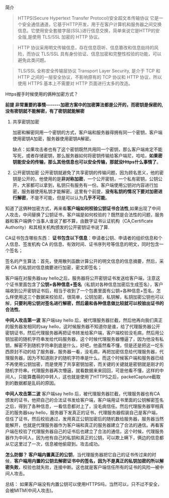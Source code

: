 ﻿简介
> HTTPS(Secure Hypertext Transfer Protocol)安全超文本传输协议 它是一个安全通信通道，它基于HTTP开发，用于在客户计算机和服务器之间交换信息。它使用安全套接字层(SSL)进行信息交换，简单来说它是HTTP的安全版,是使用 TLS/SSL 加密的 HTTP 协议。

>HTTP 协议采用明文传输信息，存在信息窃听、信息篡改和信息劫持的风险，而协议 TLS/SSL 具有身份验证、信息加密和完整性校验的功能，可以避免此类问题。

> TLS/SSL 全称安全传输层协议 Transport Layer Security, 是介于 TCP 和 HTTP 之间的一层安全协议，不影响原有的 TCP 协议和 HTTP 协议，所以使用 HTTPS 基本上不需要对 HTTP 页面进行太多的改造。

Https握手时候使用的俩种加密方式？

**前提 非常重要的事情-------加密方案中的加密算法都是公开的，而密钥是保密的,没有密钥就不能解密，有了密钥就能解密**

1. 共享密钥加密

	加密和解密同用一个密钥的方式，客户端和服务器得拥有同一个密钥，客户端使用密钥A加密，服务器使用密钥A解密。

	缺点：如果攻击者也有了这个密钥既然共用同一个密钥，那么客户端肯定不能写死，或者存储密钥，那么服务器如何将密钥传输给客户端尼，哈哈，**如果密钥能安全的传输，那么其他信息也可以安全传输，那就没Https什么事情了**。

2. 公开密钥加密
	公开密钥就避免了共享密钥的传输问题，因为顾名思义，他的密钥是公开的，他使用的是**非对称加密**，一个公开密钥，一个私有密钥，公钥公开，大家都可以拿到，私钥只有服务有一份。客户端使用公钥对内容进行加密，服务器使用私钥才能解密。这里有个前提，**没有私钥的情况下要对加密进行解密**，不是不可能，但是可以认为**几乎不可能**。


知道了这俩种加密方式，再来看**客户端如何校验公钥证书合法性**,如果出现了中间人攻击，中间替换了公钥证书，客户端是如何校验的？既然是合法性的问题，服务器和客户端俩个当事人谁说了都不算，由数字证书认证机构（CA,Certificate Authority）和其相关机构颁发的公开密钥证书说了算.

CA证书包含哪些东西： 
**证书包含以下信息**：申请者公钥、申请者的组织信息和个人信息、签发机构 CA 的信息、有效时间、证书序列号等信息的明文，同时包含一个签名；
 
签名的产生算法：首先，使用散列函数计算公开的明文信息的信息摘要，然后，采用 CA 的私钥对信息摘要进行加密，密文即签名；

客户端在对服务器say hello之后，服务器将公开密钥证书发送给客户端，注意这个证书里面包含了**公钥+各种信息+签名**（私钥对各种信息加密后生成签名），客户端收到公开密钥证书后，相当于收到了一个包裹里面有公钥+各种信息+签名，怎么样使用这三个数据来校验尼，很简单，公钥加密，私钥解，私钥加密公钥也可以解，**只要利用公钥对签名进行解密，然后最和各种信息做比较就可以校验出证书的合法性**。

**中间人攻击第一波**
客户端say hello 后，被代理服务器拦截，然后他再向我们真正的服务器发相同的say hello，这时候服务器不知道你是谁，给了代理服务器公开密钥证书，然后代理服务器再把证书转发给客户端，客户端校验没毛病，然后用公钥加密的随机字符串发给代码服务器，这个时候代理服务器懵逼了，因为他没有私钥，解密不到随机字符串到底是什么，好吧，他虽然看不懂，但是还是把这一坨东西原封不动的给了服务器，服务器一看，没毛病，再把加密信息给代理服务器，代理服务器，因为不知道刚才的随机字符串是什么，而这个时候客户端和服务器已经不再使用公钥加密，而是使用了共享密钥加密，而关键的关键就是密钥就是刚才的随机字符串。代理服务器再次懵逼，就看数据来来回回，可是他看不懂，这样的中间人，只能算蠢萌的中转人，这也就是使用了HTTPS之后，packetCapture截取到的数据都是乱码的原因。

**中间人攻击第二波**
客户端say hello 后，被代理服务器拦截，代理服务器也有CA颁发的证书，他把自己的合法证书发给客户端，客户端用证书里面的公钥解密签名之后，得到了各种信息，一看信息都对上了，没毛病信任。然后代理服务器宰相真正的服务器say hello，服务器下发真正的证书，代理服务器假装自己是客户端，信任了证书，然后校验通过，发用真正公钥加密后的随机数给服务器，服务器当然能解开，也就是代理服务器作为客户端和真正的服务器建立了合法的通信。再看客户端在校验了代理服务器自己的证书后也建立了合法的通信，这个时候，代理服务器作为中间人，因为他有自己的私钥和真正的公钥，可以欺上瞒下，俩边的信息都从它这里过了一次，信息被他偷窥到。攻击成功。

**怎么防御？**
**客户端内置真正的公钥**，当代理服务器把它自己的证书传过来的时候，**客户端用内置的公钥去解密证书中的签名，因为不是真正的私钥加密的所以解密失败**，校验也就失败，连接中断。这也就是客户端信任所有的证书的风险—被中间人攻击。

总结： 
如果客户端没有内置公钥可以使用HTTPS吗，当然可以，只不过不安全，会被MITM(中间人攻击)。
